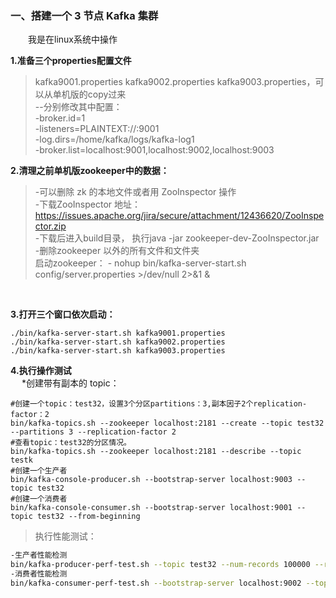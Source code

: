 ### 一、搭建一个 3 节点 Kafka 集群
&emsp;&emsp;我是在linux系统中操作   
  
**1.准备三个properties配置文件**  
>kafka9001.properties  kafka9002.properties  kafka9003.properties，可以从单机版的copy过来  
--分别修改其中配置：  
       -broker.id=1  
       -listeners=PLAINTEXT://:9001   
       -log.dirs=/home/kafka/logs/kafka-log1   
       -broker.list=localhost:9001,localhost:9002,localhost:9003   
   
**2.清理之前单机版zookeeper中的数据：**  
> -可以删除 zk 的本地文件或者用 ZooInspector 操作  
        -下载ZooInspector 地址：https://issues.apache.org/jira/secure/attachment/12436620/ZooInspector.zip  
        -下载后进入build目录， 执行java -jar zookeeper-dev-ZooInspector.jar  
        -删除zookeeper 以外的所有文件和文件夹    
>启动zookeeper：
        - nohup bin/kafka-server-start.sh config/server.properties >/dev/null 2>&1 &

<br/>  

**3.打开三个窗口依次启动：**  
```linux
./bin/kafka-server-start.sh kafka9001.properties
./bin/kafka-server-start.sh kafka9002.properties
./bin/kafka-server-start.sh kafka9003.properties
```

**4.执行操作测试**  
&emsp;        *创建带有副本的 topic：   
```linux
#创建一个topic：test32，设置3个分区partitions：3,副本因子2个replication-factor：2  
bin/kafka-topics.sh --zookeeper localhost:2181 --create --topic test32 --partitions 3 --replication-factor 2   
#查看topic：test32的分区情况。  
bin/kafka-topics.sh --zookeeper localhost:2181 --describe --topic testk  
#创建一个生产者  
bin/kafka-console-producer.sh --bootstrap-server localhost:9003 --topic test32   
#创建一个消费者  
bin/kafka-console-consumer.sh --bootstrap-server localhost:9001 --topic test32 --from-beginning 

```

 >执行性能测试： 

```bash
-生产者性能检测
bin/kafka-producer-perf-test.sh --topic test32 --num-records 100000 --record-size 1000 --throughput 200000 --producer-props bootstrap.servers=localhost:9002 
-消费者性能检测
bin/kafka-consumer-perf-test.sh --bootstrap-server localhost:9002 --topic test32 -- fetch-size 1048576 --messages 100000 --threads 1
```
